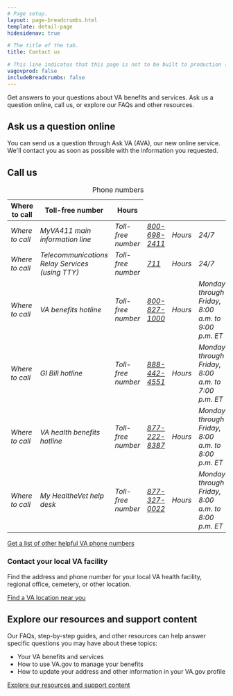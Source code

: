 ```yaml
---
# Page setup.
layout: page-breadcrumbs.html
template: detail-page
hidesidenav: true

# The title of the tab.
title: Contact us

# This line indicates that this page is not to be built to production (www.va.gov).
vagovprod: false
includeBreadcrumbs: false
---
```


<div class="va-introtext">
  <p>
    Get answers to your questions about VA benefits and services. Ask us a
    question online, call us, or explore our FAQs and other resources.
  </p>
</div>

<nav id="table-of-contents" aria-labelledby="on-this-page"></nav>

<h2 id="ask-us-a-question-online">Ask us a question online</h2>

<p>
  You can send us a question through Ask VA (AVA), our new online service.
  We'll contact you as soon as possible with the information you
  requested.
</p>

<!-- Ask VA react widget -->
<div data-widget-type="ask-va"></div>

<div
  data-template="paragraphs/wysiwyg"
  data-entity-id="83293"
  class="processed-content"
>
  <div itemprop="text">
    <h2 id="call-us">Call us</h2>
  </div>
</div>

<table
  data-template="paragraphs/table"
  data-entity-id="14787"
  class="va-table va-table--responsive"
  role="table"
>
  <caption>
    Phone numbers
  </caption>
  <thead>
    <tr role="row">
      <th role="columnheader" scope="col">Where to call</th>
      <th role="columnheader" scope="col">Toll-free number</th>
      <th role="columnheader" scope="col">Hours</th>
    </tr>
  </thead>
  <tbody>
    <tr class="vads-u-padding-top--5" role="row">
      <td
        class="
          vads-u-padding-bottom--0
          column-label
          vads-u-font-weight--bold
          medium-screen:vads-u-display--none
        "
        role="cell"
      >
        <dfn> Where to call </dfn>
      </td>
      <td class="column-value" role="cell">
        <dfn class="vads-u-display--block">
          MyVA411 main information line
        </dfn>
      </td>
      <td
        class="
          vads-u-padding-bottom--0
          column-label
          vads-u-font-weight--bold
          medium-screen:vads-u-display--none
        "
        role="cell"
      >
        <dfn> Toll-free number </dfn>
      </td>
      <td class="column-value" role="cell">
        <dfn class="vads-u-display--block">
          <a href="tel:+18006982411" aria-label="8 0 0. 6 9 8. 2 4 1 1."
            >800-698-2411</a
          >
        </dfn>
      </td>
      <td
        class="
          vads-u-padding-bottom--0
          column-label
          vads-u-font-weight--bold
          medium-screen:vads-u-display--none
        "
        role="cell"
      >
        <dfn> Hours </dfn>
      </td>
      <td class="column-value" role="cell">
        <dfn class="vads-u-display--block"> 24/7 </dfn>
      </td>
    </tr>
    <tr class="vads-u-padding-top--5" role="row">
      <td
        class="
          vads-u-padding-bottom--0
          column-label
          vads-u-font-weight--bold
          medium-screen:vads-u-display--none
        "
        role="cell"
      >
        <dfn> Where to call </dfn>
      </td>
      <td class="column-value" role="cell">
        <dfn class="vads-u-display--block">
          Telecommunications Relay Services (using TTY)
        </dfn>
      </td>
      <td
        class="
          vads-u-padding-bottom--0
          column-label
          vads-u-font-weight--bold
          medium-screen:vads-u-display--none
        "
        role="cell"
      >
        <dfn> Toll-free number </dfn>
      </td>
      <td class="column-value" role="cell">
        <dfn class="vads-u-display--block">
          <a href="tel:711" aria-label="7 1 1.">711</a>
        </dfn>
      </td>
      <td
        class="
          vads-u-padding-bottom--0
          column-label
          vads-u-font-weight--bold
          medium-screen:vads-u-display--none
        "
        role="cell"
      >
        <dfn> Hours </dfn>
      </td>
      <td class="column-value" role="cell">
        <dfn class="vads-u-display--block"> 24/7 </dfn>
      </td>
    </tr>
    <tr class="vads-u-padding-top--5" role="row">
      <td
        class="
          vads-u-padding-bottom--0
          column-label
          vads-u-font-weight--bold
          medium-screen:vads-u-display--none
        "
        role="cell"
      >
        <dfn> Where to call </dfn>
      </td>
      <td class="column-value" role="cell">
        <dfn class="vads-u-display--block"> VA benefits hotline </dfn>
      </td>
      <td
        class="
          vads-u-padding-bottom--0
          column-label
          vads-u-font-weight--bold
          medium-screen:vads-u-display--none
        "
        role="cell"
      >
        <dfn> Toll-free number </dfn>
      </td>
      <td class="column-value" role="cell">
        <dfn class="vads-u-display--block">
          <a href="tel:+18008271000" aria-label="8 0 0. 8 2 7. 1 0 0 0."
            >800-827-1000</a
          >
        </dfn>
      </td>
      <td
        class="
          vads-u-padding-bottom--0
          column-label
          vads-u-font-weight--bold
          medium-screen:vads-u-display--none
        "
        role="cell"
      >
        <dfn> Hours </dfn>
      </td>
      <td class="column-value" role="cell">
        <dfn class="vads-u-display--block">
          Monday through Friday, <br />8:00 a.m. to 9:00 p.m. ET
        </dfn>
      </td>
    </tr>
    <tr class="vads-u-padding-top--5" role="row">
      <td
        class="
          vads-u-padding-bottom--0
          column-label
          vads-u-font-weight--bold
          medium-screen:vads-u-display--none
        "
        role="cell"
      >
        <dfn> Where to call </dfn>
      </td>
      <td class="column-value" role="cell">
        <dfn class="vads-u-display--block"> GI Bill hotline </dfn>
      </td>
      <td
        class="
          vads-u-padding-bottom--0
          column-label
          vads-u-font-weight--bold
          medium-screen:vads-u-display--none
        "
        role="cell"
      >
        <dfn> Toll-free number </dfn>
      </td>
      <td class="column-value" role="cell">
        <dfn class="vads-u-display--block">
          <a href="tel:+18884424551" aria-label="8 8 8. 4 4 2. 4 5 5 1."
            >888-442-4551</a
          >
        </dfn>
      </td>
      <td
        class="
          vads-u-padding-bottom--0
          column-label
          vads-u-font-weight--bold
          medium-screen:vads-u-display--none
        "
        role="cell"
      >
        <dfn> Hours </dfn>
      </td>
      <td class="column-value" role="cell">
        <dfn class="vads-u-display--block">
          Monday through Friday, <br />8:00 a.m. to 7:00 p.m. ET
        </dfn>
      </td>
    </tr>
    <tr class="vads-u-padding-top--5" role="row">
      <td
        class="
          vads-u-padding-bottom--0
          column-label
          vads-u-font-weight--bold
          medium-screen:vads-u-display--none
        "
        role="cell"
      >
        <dfn> Where to call </dfn>
      </td>
      <td class="column-value" role="cell">
        <dfn class="vads-u-display--block"> VA health benefits hotline </dfn>
      </td>
      <td
        class="
          vads-u-padding-bottom--0
          column-label
          vads-u-font-weight--bold
          medium-screen:vads-u-display--none
        "
        role="cell"
      >
        <dfn> Toll-free number </dfn>
      </td>
      <td class="column-value" role="cell">
        <dfn class="vads-u-display--block">
          <a href="tel:+18772228387" aria-label="8 7 7. 2 2 2. 8 3 8 7."
            >877-222-8387</a
          >
        </dfn>
      </td>
      <td
        class="
          vads-u-padding-bottom--0
          column-label
          vads-u-font-weight--bold
          medium-screen:vads-u-display--none
        "
        role="cell"
      >
        <dfn> Hours </dfn>
      </td>
      <td class="column-value" role="cell">
        <dfn class="vads-u-display--block">
          Monday through Friday, <br />8:00 a.m. to 8:00 p.m. ET
        </dfn>
      </td>
    </tr>
    <tr class="vads-u-padding-top--5" role="row">
      <td
        class="
          vads-u-padding-bottom--0
          column-label
          vads-u-font-weight--bold
          medium-screen:vads-u-display--none
        "
        role="cell"
      >
        <dfn> Where to call </dfn>
      </td>
      <td class="column-value" role="cell">
        <dfn class="vads-u-display--block"> My HealtheVet help desk </dfn>
      </td>
      <td
        class="
          vads-u-padding-bottom--0
          column-label
          vads-u-font-weight--bold
          medium-screen:vads-u-display--none
        "
        role="cell"
      >
        <dfn> Toll-free number </dfn>
      </td>
      <td class="column-value" role="cell">
        <dfn class="vads-u-display--block">
          <a href="tel:+18773270022" aria-label="8 7 7. 3 2 7. 0 0 2 2."
            >877-327-0022</a
          >
        </dfn>
      </td>
      <td
        class="
          vads-u-padding-bottom--0
          column-label
          vads-u-font-weight--bold
          medium-screen:vads-u-display--none
        "
        role="cell"
      >
        <dfn> Hours </dfn>
      </td>
      <td class="column-value" role="cell">
        <dfn class="vads-u-display--block">
          Monday through Friday,<br />8:00 a.m. to 8:00 p.m. ET
        </dfn>
      </td>
    </tr>
  </tbody>
</table>

<p>
  <a
    data-entity-substitution="canonical"
    data-entity-type="node"
    data-entity-uuid="5bcd05d6-d65a-4ad6-af09-3e3cc20db23c"
    href="/resources/helpful-va-phone-numbers"
    title="Helpful VA phone numbers"
    hreflang="en"
    >Get a list of other helpful&nbsp;VA phone numbers</a
  >
</p>

<h3 id="contact-your-local-va-facility">
  Contact your local VA facility
</h3>

<p>
  Find the address and phone number for your local VA health facility,
  regional office, cemetery, or other location.
</p>

<p>
  <a href="/find-locations" hreflang="en">Find a VA location near you</a
  >&nbsp;
</p>

<h2 id="explore-our-resources-and-supp">
  Explore our resources and support content
</h2>

<p>
  Our FAQs, step-by-step guides, and other resources can help answer
  specific questions you may have about these topics:
</p>

<ul>
  <li>Your VA benefits and services</li>
  <li>How to use VA.gov to manage your benefits</li>
  <li>
    How to update your address and other information in your VA.gov
    profile
  </li>
</ul>
<p>
  <a
    data-entity-substitution="canonical"
    data-entity-type="node"
    data-entity-uuid="e84891be-074d-4c89-879f-e0b37fbd532c"
    href="/resources"
    title="Resources and support"
    hreflang="en"
    >Explore our resources and support content</a
  >
</p>
